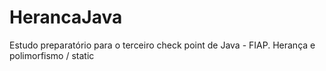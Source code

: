 # HerancaJava
Estudo preparatório para o terceiro check point de Java - FIAP. Herança e polimorfismo / static
